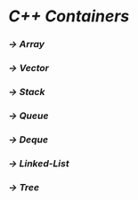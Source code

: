 # ***C++ Containers*** 

### ***-> Array***
### ***-> Vector***
### ***-> Stack***
### ***-> Queue***
### ***-> Deque***
### ***-> Linked-List***
### ***-> Tree***

